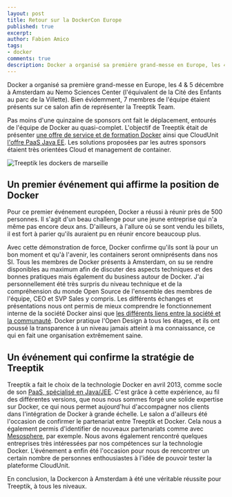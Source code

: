 ```yaml
---
layout: post
title: Retour sur la DockerCon Europe
published: true
excerpt: 
author: Fabien Amico
tags:
- docker
comments: true
description: Docker a organisé sa première grand-messe en Europe, les 4 & 5 décembre à Amsterdam au Nemo Sciences Center. Bien évidemment, 7 membres de l'équipe étaient présents sur ce salon afin de représenter la Treeptik Team.
---
```


Docker a organisé sa première grand-messe en Europe, les 4 & 5 décembre à Amsterdam au Nemo Sciences Center (l'équivalent de la Cité des Enfants au parc de la Villette). Bien évidemment, 7 membres de l'équipe étaient présents sur ce salon afin de représenter la Treeptik Team.

Pas moins d'une quinzaine de sponsors ont fait le déplacement, entourés de l'équipe de Docker au quasi-complet. L'objectif de Treeptik était de présenter [une offre de service et de formation Docker](http://www.treeptik.fr/expertise-docker.html) ainsi que CloudUnit [l'offre PaaS Java EE](http://www.cloudunit.fr). Les solutions proposées par les autres sponsors étaient très orientées Cloud et management de container.

![Treeptik les dockers de marseille](https://pbs.twimg.com/media/B38OAVkCYAEtCAV.jpg)

## Un premier événement qui affirme la position de Docker

Pour ce premier événement européen, Docker a réussi à réunir près de 500 personnes. Il s'agit d'un beau challenge pour une jeune entreprise qui n'a même pas encore deux ans. D'ailleurs, à l'allure où se sont vendu les billets, il est fort à parier qu'ils auraient pu en réunir encore beaucoup plus.

Avec cette démonstration de force, Docker confirme qu'ils sont là pour un bon moment et qu'à l'avenir, les containers seront omniprésents dans nos SI. Tous les membres de Docker présents à Amsterdam, on su se rendre disponibles au maximum afin de discuter des aspects techniques et des bonnes pratiques mais également du business autour de Docker. J'ai personnellement été très surpris du niveau technique et de la compréhension du monde Open Source de l'ensemble des membres de l'équipe, CEO et SVP Sales y compris. Les différents échanges et présentations nous ont permis de mieux comprendre le fonctionnement interne de la société Docker ainsi que [les différents liens entre la société et la communauté](http://fr.slideshare.net/shykes/open-Design-At-Large-Scale). Docker pratique l'Open Design à tous les étages, et ils ont poussé la transparence à un niveau jamais atteint à ma connaissance, ce qui en fait une organisation extrêmement saine.

## Un événement qui confirme la stratégie de Treeptik

Treeptik a fait le choix de la technologie Docker en avril 2013, comme socle de son [PaaS, spécialisé en Java/JEE](http://www.cloudunit.fr). C'est grâce à cette expérience, au fil des différentes versions, que nous nous sommes forgé une solide expertise sur Docker, ce qui nous permet aujourd'hui d'accompagner nos clients dans l'intégration de Docker à grande échelle. Le salon a d'ailleurs été l'occasion de confirmer le partenariat entre Treeptik et Docker. Cela nous a également permis d'identifier de nouveaux partenariats comme avec [Mesosphere](http://mesosphere.com/), par exemple. Nous avons également rencontré quelques entreprises très intéressées par nos compétences sur la technologie Docker.
L’événement a enfin été l'occasion pour nous de rencontrer un certain nombre de personnes enthousiastes à l'idée de pouvoir tester la plateforme CloudUnit.

En conclusion, la Dockercon à Amsterdam à été une véritable réussite pour Treeptik, à tous les niveaux.

